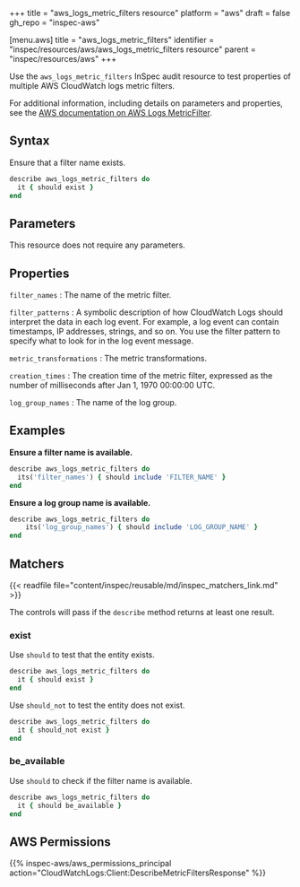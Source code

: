 +++
title = "aws_logs_metric_filters resource"
platform = "aws"
draft = false
gh_repo = "inspec-aws"

[menu.aws]
title = "aws_logs_metric_filters"
identifier = "inspec/resources/aws/aws_logs_metric_filters resource"
parent = "inspec/resources/aws"
+++

Use the `aws_logs_metric_filters` InSpec audit resource to test properties of multiple AWS CloudWatch logs metric filters.

For additional information, including details on parameters and properties, see the [AWS documentation on AWS Logs MetricFilter](https://docs.aws.amazon.com/AWSCloudFormation/latest/UserGuide/aws-resource-logs-metricfilter.html).

## Syntax

Ensure that a filter name exists.

```ruby
describe aws_logs_metric_filters do
  it { should exist }
end
```

## Parameters

This resource does not require any parameters.

## Properties

`filter_names`
: The name of the metric filter.

`filter_patterns`
: A symbolic description of how CloudWatch Logs should interpret the data in each log event. For example, a log event can contain timestamps, IP addresses, strings, and so on. You use the filter pattern to specify what to look for in the log event message.

`metric_transformations`
: The metric transformations.

`creation_times`
: The creation time of the metric filter, expressed as the number of milliseconds after Jan 1, 1970 00:00:00 UTC.

`log_group_names`
: The name of the log group.

## Examples

**Ensure a filter name is available.**

```ruby
describe aws_logs_metric_filters do
  its('filter_names') { should include 'FILTER_NAME' }
end
```

**Ensure a log group name is available.**

```ruby
describe aws_logs_metric_filters do
    its('log_group_names') { should include 'LOG_GROUP_NAME' }
end
```

## Matchers

{{< readfile file="content/inspec/reusable/md/inspec_matchers_link.md" >}}

The controls will pass if the `describe` method returns at least one result.

### exist

Use `should` to test that the entity exists.

```ruby
describe aws_logs_metric_filters do
  it { should exist }
end
```

Use `should_not` to test the entity does not exist.

```ruby
describe aws_logs_metric_filters do
  it { should_not exist }
end
```

### be_available

Use `should` to check if the filter name is available.

```ruby
describe aws_logs_metric_filters do
  it { should be_available }
end
```

## AWS Permissions

{{% inspec-aws/aws_permissions_principal action="CloudWatchLogs:Client:DescribeMetricFiltersResponse" %}}

